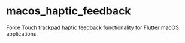 # macos_haptic_feedback

Force Touch trackpad haptic feedback functionality for Flutter macOS applications.

